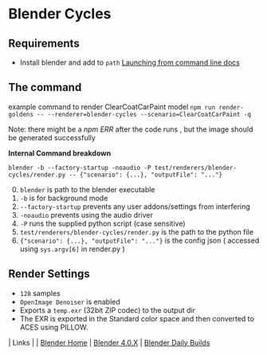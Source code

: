 # Blender Cycles

## Requirements

- Install blender and add to `path` [Launching from command line docs](https://docs.blender.org/manual/en/latest/advanced/command_line/launch/index.html#command-line-launch-index)

## The command

example command to render ClearCoatCarPaint model
`npm run render-goldens -- --renderer=blender-cycles --scenario=ClearCoatCarPaint -q`

Note: there might be a _npm ERR_ after the code runs , but the image should be generated successfully

**Internal Command breakdown**

```
blender -b --factory-startup -noaudio -P test/renderers/blender-cycles/render.py -- {"scenario": {...}, "outputFile": "..."}
```

0. `blender` is path to the blender executable
1. `-b` is for background mode
2. `--factory-startup` prevents any user addons/settings from interfering
3. `-noaudio` prevents using the audio driver
4. `-P` runs the supplied python script (case sensitive)
5. `test/renderers/blender-cycles/render.py` is the path to the python file
6. `{"scenario": {...}, "outputFile": "..."}` is the config json ( accessed using `sys.argv[6]` in render.py )

## Render Settings

- `128` samples
- `OpenImage Denoiser` is enabled
- Exports a `temp.exr` (32bit ZIP codec) to the output dir
- The EXR is exported in the Standard color space and then converted to ACES using PILLOW.

| Links |
| [Blender Home](https://www.blender.org/)
| [Blender 4.0.X](https://ftp.nluug.nl/pub/graphics/blender//release/Blender4.0/)
| [Blender Daily Builds](https://builder.blender.org/download/daily/)
